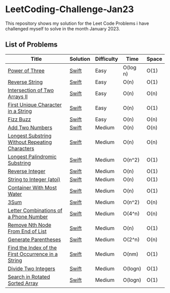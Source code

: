 # LeetCoding-Challenge-Jan23
This repository shows my solution for the Leet Code Problems i have challenged myself to solve in the month January 2023.


## List of Problems

| Title  | Solution | Difficulty  | Time | Space  |
| ------ | -------- | ----------- | ---- | ------ |
| [Power of Three](https://leetcode.com/problems/power-of-three/) | [Swift](https://github.com/Prasanth-iOS/LeetCoding-Challenge-Jan23/blob/main/1_PowerOfThree_Day1.playground/Contents.swift) | Easy | O(log n) | O(1) |
| [Reverse String](https://leetcode.com/problems/reverse-string/) | [Swift](https://github.com/Prasanth-iOS/LeetCoding-Challenge-Jan23/blob/main/2_ReverseString_Day2.playground/Contents.swift) | Easy | O(n) | O(1) |
| [Intersection of Two Arrays II](https://leetcode.com/problems/intersection-of-two-arrays-ii/) | [Swift](https://github.com/Prasanth-iOS/LeetCoding-Challenge-Jan23/blob/main/3_IntersectionOfTwoArraysII_Day2.playground/Contents.swift) | Easy | O(n) | O(n) |
| [First Unique Character in a String](https://leetcode.com/problems/first-unique-character-in-a-string/) | [Swift](https://github.com/Prasanth-iOS/LeetCoding-Challenge-Jan23/blob/main/4_FirstUniqueCharacterInAString_Day2.playground/Contents.swift) | Easy | O(n) | O(1) |
| [Fizz Buzz](https://leetcode.com/problems/fizz-buzz/) | [Swift](https://github.com/Prasanth-iOS/LeetCoding-Challenge-Jan23/blob/main/5_FizzBuzz_Day2.playground/Contents.swift) | Easy | O(n) | O(n) |
| [Add Two Numbers](https://leetcode.com/problems/add-two-numbers/) | [Swift](https://github.com/Prasanth-iOS/LeetCoding-Challenge-Jan23/blob/main/6_AddTwoNumbers_Day3.playground/Contents.swift) | Medium | O(n) | O(n) |
| [Longest Substring Without Repeating Characters](https://leetcode.com/problems/longest-substring-without-repeating-characters/) | [Swift](https://github.com/Prasanth-iOS/LeetCoding-Challenge-Jan23/blob/main/7_LongestSubstringWithoutRepeatingCharacters_Day3.playground/Contents.swift) | Medium | O(n) | O(n) |
| [Longest Palindromic Substring](https://leetcode.com/problems/longest-palindromic-substring/) | [Swift](https://github.com/Prasanth-iOS/LeetCoding-Challenge-Jan23/blob/main/8_LongestPalindromicSubstring_Day3.playground/Contents.swift) | Medium | O(n^2) | O(1) |
| [Reverse Integer](https://leetcode.com/problems/reverse-integer/) | [Swift](https://github.com/Prasanth-iOS/LeetCoding-Challenge-Jan23/blob/main/9_ReverseInteger_Day4.playground/Contents.swift) | Medium | O(n) | O(1) |
| [String to Integer (atoi)](https://leetcode.com/problems/string-to-integer-atoi/) | [Swift](https://github.com/Prasanth-iOS/LeetCoding-Challenge-Jan23/blob/main/10_StringToInteger(atoi)_Day4.playground/Contents.swift) | Medium | O(n) | O(1) |
| [Container With Most Water](https://leetcode.com/problems/container-with-most-water/) | [Swift](https://github.com/Prasanth-iOS/LeetCoding-Challenge-Jan23/blob/main/11_ContainerWithMostWater_Day5.playground/Contents.swift) | Medium | O(n) | O(1) |
| [3Sum](https://leetcode.com/problems/3sum/) | [Swift](https://github.com/Prasanth-iOS/LeetCoding-Challenge-Jan23/blob/main/12_3Sum_Day5.playground/Contents.swift) | Medium | O(n^2) | O(n) |
| [Letter Combinations of a Phone Number](https://leetcode.com/problems/letter-combinations-of-a-phone-number/) | [Swift](https://github.com/Prasanth-iOS/LeetCoding-Challenge-Jan23/blob/main/13_%20LetterCombinationsOfAPhoneNumber_Day6.playground/Contents.swift) | Medium | O(4^n) | O(n) |
| [Remove Nth Node From End of List](https://leetcode.com/problems/remove-nth-node-from-end-of-list/) | [Swift](https://github.com/Prasanth-iOS/LeetCoding-Challenge-Jan23/blob/main/14_RemoveNthNodeFromEndOfList_Day6.playground/Contents.swift) | Medium | O(n) | O(1) |
| [Generate Parentheses](https://leetcode.com/problems/generate-parentheses/) | [Swift](https://github.com/Prasanth-iOS/LeetCoding-Challenge-Jan23/blob/main/15_GenerateParentheses_Day6.playground/Contents.swift) | Medium | O(2^n) | O(n) |
| [Find the Index of the First Occurrence in a String](https://leetcode.com/problems/find-the-index-of-the-first-occurrence-in-a-string/) | [Swift](https://github.com/Prasanth-iOS/LeetCoding-Challenge-Jan23/blob/main/16_FindTheIndexOfTheFirstOccurrenceInAString_Day7.playground/Contents.swift) | Medium | O(nm) | O(1) |
| [Divide Two Integers](https://leetcode.com/problems/divide-two-integers/) | [Swift](https://github.com/Prasanth-iOS/LeetCoding-Challenge-Jan23/blob/main/17_DivideTwoIntegers_Day8.playground/Contents.swift) | Medium | O(logn) | O(1) |
| [Search in Rotated Sorted Array](https://leetcode.com/problems/search-in-rotated-sorted-array/) | [Swift](https://github.com/Prasanth-iOS/LeetCoding-Challenge-Jan23/blob/main/18_SearchInRotatedSortedArray_Day9.playground/Contents.swift) | Medium | O(logn) | O(1) |
